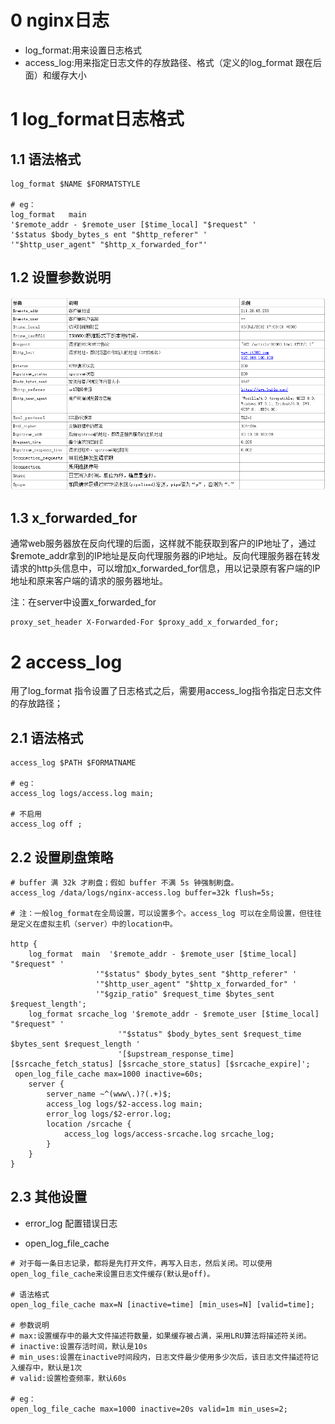 # 0 nginx日志
- log_format:用来设置日志格式
- access_log:用来指定日志文件的存放路径、格式（定义的log_format 跟在后面）和缓存大小

# 1 log_format日志格式
## 1.1 语法格式
```shell
log_format $NAME $FORMATSTYLE

# eg：
log_format   main   
'$remote_addr - $remote_user [$time_local] "$request" '
'$status $body_bytes_s ent "$http_referer" '
'"$http_user_agent" "$http_x_forwarded_for"'
```

## 1.2 设置参数说明
![](../Images/log_format_msg.jpg)

## 1.3 x_forwarded_for
通常web服务器放在反向代理的后面，这样就不能获取到客户的IP地址了，通过$remote_addr拿到的IP地址是反向代理服务器的iP地址。反向代理服务器在转发请求的http头信息中，可以增加x_forwarded_for信息，用以记录原有客户端的IP地址和原来客户端的请求的服务器地址。

注：在server中设置x_forwarded_for

```shell
proxy_set_header X-Forwarded-For $proxy_add_x_forwarded_for;
```

# 2 access_log
用了log_format 指令设置了日志格式之后，需要用access_log指令指定日志文件的存放路径；

## 2.1 语法格式
```shell
access_log $PATH $FORMATNAME

# eg：
access_log logs/access.log main;

# 不启用
access_log off ;
```

## 2.2 设置刷盘策略
```shell
# buffer 满 32k 才刷盘；假如 buffer 不满 5s 钟强制刷盘。
access_log /data/logs/nginx-access.log buffer=32k flush=5s;

# 注：一般log_format在全局设置，可以设置多个。access_log 可以在全局设置，但往往是定义在虚拟主机（server）中的location中。

http {
    log_format  main  '$remote_addr - $remote_user [$time_local] "$request" '
                   '"$status" $body_bytes_sent "$http_referer" '
                   '"$http_user_agent" "$http_x_forwarded_for" '
                   '"$gzip_ratio" $request_time $bytes_sent $request_length';
    log_format srcache_log '$remote_addr - $remote_user [$time_local] "$request" '
                        '"$status" $body_bytes_sent $request_time $bytes_sent $request_length '
                        '[$upstream_response_time] [$srcache_fetch_status] [$srcache_store_status] [$srcache_expire]';
 open_log_file_cache max=1000 inactive=60s;
    server {
        server_name ~^(www\.)?(.+)$;
        access_log logs/$2-access.log main;
        error_log logs/$2-error.log;
        location /srcache {
            access_log logs/access-srcache.log srcache_log;
        }
    }
}
```

## 2.3 其他设置
- error_log
配置错误日志

- open_log_file_cache
```shell
# 对于每一条日志记录，都将是先打开文件，再写入日志，然后关闭。可以使用open_log_file_cache来设置日志文件缓存(默认是off)。

# 语法格式
open_log_file_cache max=N [inactive=time] [min_uses=N] [valid=time];

# 参数说明
# max:设置缓存中的最大文件描述符数量，如果缓存被占满，采用LRU算法将描述符关闭。
# inactive:设置存活时间，默认是10s
# min_uses:设置在inactive时间段内，日志文件最少使用多少次后，该日志文件描述符记入缓存中，默认是1次
# valid:设置检查频率，默认60s

# eg：
open_log_file_cache max=1000 inactive=20s valid=1m min_uses=2;
```
